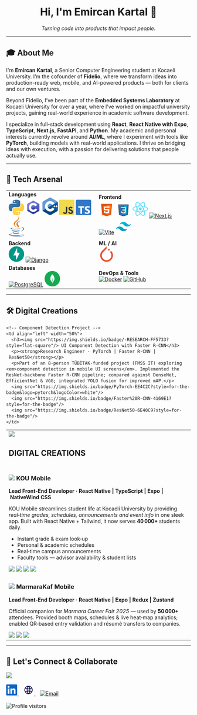 <!-- Emircan Kartal GitHub Profile README -->

<h1 align="center">Hi, I'm Emircan Kartal 👋</h1>
<p align="center">
  <em>Turning code into products that impact people.</em>
</p>

---

## 🎓 About Me

I'm **Emircan Kartal**, a Senior Computer Engineering student at Kocaeli University. I’m the cofounder of **Fidelio**, where we transform ideas into production-ready web, mobile, and AI-powered products — both for clients and our own ventures.

Beyond Fidelio, I’ve been part of the **Embedded Systems Laboratory** at Kocaeli University for over a year, where I’ve worked on impactful university projects, gaining real-world experience in academic software development.

I specialize in full-stack development using **React**, **React Native with Expo**, **TypeScript**, **Next.js**, **FastAPI**, and **Python**. My academic and personal interests currently revolve around **AI/ML**, where I experiment with tools like **PyTorch**, building models with real-world applications. I thrive on bridging ideas with execution, with a passion for delivering solutions that people actually use.


---

## 🧠 Tech Arsenal

<table width="100%">
  <tr>
    <td><strong>Languages</strong><br>
      <a href="https://www.python.org" title="Python"><img src="./assets/icons/python.svg" width="42" alt="Python"/></a>
      <a href="https://www.cprogramming.com/" title="C"><img src="./assets/icons/icons8-c.svg" width="42" alt="C"/></a>
      <a href="https://isocpp.org/" title="C++"><img src="./assets/icons/c-plusplus.svg" width="42" alt="C++"/></a>
      <a href="https://developer.mozilla.org/en-US/docs/Web/JavaScript" title="JavaScript"><img src="./assets/icons/javascript.svg" width="42" alt="JavaScript"/></a>
      <a href="https://www.typescriptlang.org" title="TypeScript"><img src="./assets/icons/typescript.svg" width="42" alt="TypeScript"/></a>
      <a href="https://www.java.com" title="Java"><img src="./assets/icons/java.svg" width="42" alt="Java"/></a>
    </td>
    <td><strong>Frontend</strong><br>
      <a href="https://developer.mozilla.org/en-US/docs/Web/HTML" title="HTML"><img src="./assets/icons/icons8-html.svg" width="42" alt="HTML"/></a>
      <a href="https://developer.mozilla.org/en-US/docs/Web/CSS" title="CSS"><img src="./assets/icons/icons8-css.svg" width="42" alt="CSS"/></a>
      <a href="https://react.dev" title="React"><img src="./assets/icons/react.svg" width="42" alt="React"/></a>
      <a href="https://nextjs.org" title="Next.js"><img src="https://cdn.jsdelivr.net/gh/devicons/devicon/icons/nextjs/nextjs-original.svg" width="42" alt="Next.js"/></a>
      <a href="https://vitejs.dev" title="Vite"><img src="https://cdn.jsdelivr.net/gh/devicons/devicon/icons/vite/vite-original.svg" width="42" alt="Vite"/></a>
      <a href="https://tailwindcss.com" title="Tailwind CSS"><img src="./assets/icons/icons8-tailwind-css.svg" width="42" alt="Tailwind CSS"/></a>
    </td>
  </tr>
  <tr>
    <td><strong>Backend</strong><br>
      <a href="https://fastapi.tiangolo.com" title="FastAPI"><img src="./assets/icons/fastapi.svg" width="42" alt="FastAPI"/></a>
      <a href="https://www.djangoproject.com" title="Django"><img src="https://cdn.jsdelivr.net/gh/devicons/devicon/icons/django/django-plain.svg" width="42" alt="Django"/></a>
    </td>
    <td><strong>ML / AI</strong><br>
      <a href="https://pytorch.org" title="PyTorch"><img src="./assets/icons/pytorch-icon.svg" width="42" alt="PyTorch"/></a>
    </td>
  </tr>
  <tr>
    <td><strong>Databases</strong><br>
      <a href="https://www.postgresql.org" title="PostgreSQL"><img src="./assets/icons/postgresql.svg" width="42" alt="PostgreSQL"/></a>
      <a href="https://www.mongodb.com" title="MongoDB"><img src="./assets/icons/mongodb.svg" width="42" alt="MongoDB"/></a>
    </td>
    <td><strong>DevOps & Tools</strong><br>
      <a href="https://www.docker.com" title="Docker"><img src="https://cdn.jsdelivr.net/gh/devicons/devicon/icons/docker/docker-original.svg" width="42" alt="Docker"/></a>
      <a href="https://github.com" title="GitHub"><img src="https://cdn.jsdelivr.net/gh/devicons/devicon/icons/github/github-original.svg" width="42" alt="GitHub"/></a>
    </td>
  </tr>
</table>

---

## 🛠️ Digital Creations

<table>
  <tr>
    <td colspan="2" align="left">
      <img src="https://raw.githubusercontent.com/andreasbm/readme/master/assets/lines/rainbow.png" width="70%"/>
      <h2>DIGITAL CREATIONS</h2>
    </td>
  </tr>
  
  <!-- KOU Mobile -->
  <tr>
    <td colspan="2" align="left">
      <h3><img src="https://img.shields.io/badge/-MOBILE%20APP-0A89FF?style=flat-square"/> KOU Mobile</h3>
      <p><strong>Lead Front‑End Developer · React Native | TypeScript | Expo | NativeWind CSS</strong></p>
      <p>KOU Mobile streamlines student life at Kocaeli University by providing <em>real‑time grades, schedules, announcements and event info</em> in one sleek app. Built with React Native + Tailwind, it now serves <strong>40 000+</strong> students daily.</p>
      <ul>
        <li>Instant grade & exam look‑up</li>
        <li>Personal & academic schedules</li>
        <li>Real‑time campus announcements</li>
        <li>Faculty tools — advisor availability & student lists</li>
      </ul>
      <img src="https://img.shields.io/badge/React%20Native-61DAFB?style=for-the-badge&logo=react&logoColor=black"/>
      <img src="https://img.shields.io/badge/TypeScript-3178C6?style=for-the-badge&logo=typescript&logoColor=white"/>
      <img src="https://img.shields.io/badge/Expo-000020?style=for-the-badge&logo=expo&logoColor=white"/>
      <img src="https://img.shields.io/badge/Tailwind-38B2AC?style=for-the-badge&logo=tailwindcss&logoColor=white"/>
    </td>
  </tr>
  
  <!-- MarmaraKaf App & Component Detection side‑by‑side -->
  <tr>
    <!-- MarmaraKaf Mobile App -->
    <td align="left" width="50%">
      <h3><img src="https://img.shields.io/badge/-EVENT%20APP-8E44AD?style=flat-square"/> MarmaraKaf Mobile</h3>
      <p><strong>Lead Front‑End Developer · React Native | Expo | Redux | Zustand</strong></p>
      <p>Official companion for <em>Marmara Career Fair 2025</em> — used by <strong>50 000+</strong> attendees. Provided booth maps, schedules & live heat‑map analytics; enabled QR‑based entry validation and résumé transfers to companies.</p>
      <img src="https://img.shields.io/badge/React%20Native-61DAFB?style=for-the-badge&logo=react&logoColor=black"/>
      <img src="https://img.shields.io/badge/Redux-764ABC?style=for-the-badge&logo=redux&logoColor=white"/>
      <img src="https://img.shields.io/badge/Zustand-000000?style=for-the-badge&logo=Zustand&logoColor=white"/>
    </td>
    
    <!-- Component Detection Project -->
    <td align="left" width="50%">
      <h3><img src="https://img.shields.io/badge/-RESEARCH-FF5733?style=flat-square"/> UI Component Detection with Faster R‑CNN</h3>
      <p><strong>Research Engineer · PyTorch | Faster R‑CNN | ResNet50</strong></p>
      <p>Part of an 8‑person TÜBİTAK‑funded project (FMSS IT) exploring <em>component detection in mobile UI screens</em>. Implemented the ResNet‑backbone Faster R‑CNN pipeline; compared against DenseNet, EfficientNet & VGG; integrated YOLO fusion for improved mAP.</p>
      <img src="https://img.shields.io/badge/PyTorch-EE4C2C?style=for-the-badge&logo=pytorch&logoColor=white"/>
      <img src="https://img.shields.io/badge/Faster%20R‑CNN-4169E1?style=for-the-badge"/>
      <img src="https://img.shields.io/badge/ResNet50-6E40C9?style=for-the-badge"/>
    </td>
  </tr>
</table>

---

## 🤝 Let's Connect & Collaborate

![](https://hit.yhype.me/github/profile?account_id=36276973)

<div align="left">
  <a href="https://www.linkedin.com/in/emircankartal">
    <img src="./assets/icons/linkedin.svg" alt="LinkedIn" width="30" height="30">
  </a>&nbsp;&nbsp;
  <a href="https://emircankartal.com">
    <img src="./assets/icons/web-svgrepo-com.svg" alt="Website" width="30" height="30">
  </a>&nbsp;&nbsp;
  <a href="mailto:emircankartal1@gmail.com">
    <img src="./assets/icons/outlook.svg" alt="Email" width="30" height="30">
  </a>
</div>

<br>

<img src="https://komarev.com/ghpvc/?username=EmircanKartal&color=6366F1&style=for-the-badge&label=PROFILE+VISITORS" alt="Profile visitors" />
